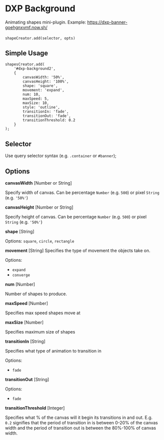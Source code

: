 # DXP Background
Animating shapes mini-plugin. Example: 
https://dxp-banner-goehgnxvmf.now.sh/

#### 
```
shapeCreator.add(selector, opts)
```

## Simple Usage

```
shapesCreator.add(
    '#dxp-background2',
    {
        canvasWidth: '50%',
        canvasHeight: '100%',
        shape: 'square',
        movement: 'expand',
        num: 10,
        maxSpeed: 5,
        maxSize: 10,
        style: 'outline',
        transitionIn: 'fade',
        transitionOut: 'fade',
        transitionThreshold: 0.2
    }
);
```

## Selector
Use query selector syntax (e.g. `.container` or `#banner`);

## Options


**canvasWidth** [Number or String]

Specify width of canvas. Can be percentage `Number` (e.g. `500`) or pixel `String` (e.g. `'50%'`)

**canvasHeight** [Number or String]

Specify height of canvas. Can be percentage `Number` (e.g. `500`) or pixel `String` (e.g. `'50%'`)

**shape** [String]

Options: `square`, `circle`, `rectangle`

**movement** [String]
Specifies the type of movement the objects take on. 

Options:
- `expand`
- `converge`

**num** [Number]

Number of shapes to produce.

**maxSpeed** [Number]

Specifies max speed shapes move at

**maxSize** [Number]

Specifies maximum size of shapes

**transitionIn** [String]

Specifies what type of animation to transition in

Options:
- `fade`
 
**transitionOut** [String]

Options:
- `fade`

**transitionThreshold** [Integer]

Specifies what % of the canvas will it begin its transitions in and out. E.g. `0.2` signifies that the period of transition in is between 0-20% of the canvas width and the period of transition out is between the 80%-100% of canvas width.
